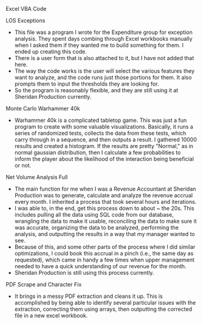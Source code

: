 Excel VBA Code

LOS Exceptions

  - This file was a program I wrote for the Expenditure group for exception analysis. They spent days combing through Excel workbooks manually when I asked them if they wanted me to build something for them. I ended up creating this code. 
  - There is a user form that is also attached to it, but I have not added that here. 
  - The way the code works is the user will select the various features they want to analyze, and the code runs just those portions for them. It also prompts them to input the thresholds they are looking for. 
  - So the program is reasonably flexible, and they are still using it at Sheridan Production currently.
  
Monte Carlo Warhammer 40k
  - Warhammer 40k is a complicated tabletop game. This was just a fun program to create with some valuable visualizations. Basically, it runs a series of randomized tests, collects the data from these tests, which carry through in a sequence, and then outputs a result. I gathered 10000 results and created a histogram. If the results are pretty "Normal," as in normal gaussian distribution, then I calculate a few probabilities to inform the player about the likelihood of the interaction being beneficial or not.
  
Net Volume Analysis Full
  - The main function for me when I was a Revenue Accountant at Sheridan Production was to generate, calculate and analyze the revenue accrual every month. I inherited a process that took several hours and iterations. 
  - I was able to, in the end, get this process down to about ~ the 20s. This includes pulling all the data using SQL code from our database, wrangling the data to make it usable, reconciling the data to make sure it was accurate, organizing the data to be analyzed, performing the analysis, and outputting the results in a way that my manager wanted to see. 
  - Because of this, and some other parts of the process where I did similar optimizations, I could book this accrual in a pinch (i.e., the same day as requested), which came in handy a few times when upper management needed to have a quick understanding of our revenue for the month.
  - Sheridan Production is still using this process currently.
  
PDF Scrape and Character Fix
  - It brings in a messy PDF extraction and cleans it up. This is accomplished by being able to identify several particular issues with the extraction, correcting them using arrays, then outputting the corrected file in a new excel workbook.
